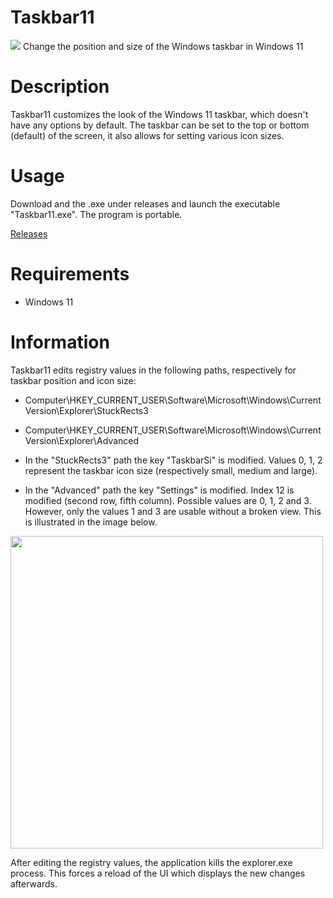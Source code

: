 # Taskbar11
<img src="https://github.com/jetspiking/Taskbar11/blob/main/Images/Taskbar11_Large.png">
Change the position and size of the Windows taskbar in Windows 11

# Description
Taskbar11 customizes the look of the Windows 11 taskbar, which doesn't have any options by default. The taskbar can be set to the top or bottom (default) of the screen, it also allows for setting various icon sizes.

# Usage
Download and the .exe under releases and launch the executable "Taskbar11.exe". The program is portable.

[Releases](https://github.com/jetspiking/Taskbar11/releases)

# Requirements
- Windows 11

# Information
Taskbar11 edits registry values in the following paths, respectively for taskbar position and icon size:
- Computer\HKEY_CURRENT_USER\Software\Microsoft\Windows\CurrentVersion\Explorer\StuckRects3
- Computer\HKEY_CURRENT_USER\Software\Microsoft\Windows\CurrentVersion\Explorer\Advanced

- In the "StuckRects3" path the key "TaskbarSi" is modified. Values 0, 1, 2 represent the taskbar icon size (respectively small, medium and large).
- In the "Advanced" path the key "Settings" is modified. Index 12 is modified (second row, fifth column). Possible values are 0, 1, 2 and 3. However, only the values 1 and 3 are usable without a broken view. This is illustrated in the image below.

<img src="https://raw.githubusercontent.com/jetspiking/Taskbar11/main/Images/Taskbar11_RegistryPositionValue.png" width="500">

After editing the registry values, the application kills the explorer.exe process. This forces a reload of the UI which displays the new changes afterwards.
